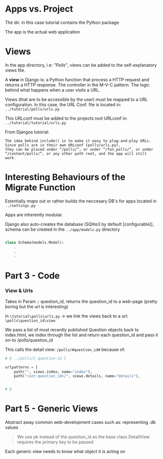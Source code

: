 # Apps vs. Project

The dir. in this case tutorial contains the Python package

The app is the actual web application

# Views

In the app directory, i.e: *"Polls"*, views can be added to the self-explanatory views file.

A **view** in Django is: a Python function that process a HTTP request and returns a HTTP response. The controller in the M-V-C pattern. The logic behind what happens when a user visits a URL.

Views (that are to be accessible by the user) must be mapped to a URL configuration. In this case, the URL Conf. file is located in: 
`../tutorial/polls/urls.py`

This URLconf must be added to the projects root URLconf in: `../tutorial/tutorial/urls.py`

From Djangos tutorial:

```
The idea behind include() is to make it easy to plug-and-play URLs. Since polls are in their own URLconf (polls/urls.py), 
they can be placed under “/polls/”, or under “/fun_polls/”, or under “/content/polls/”, or any other path root, and the app will still work.
```

# Interesting Behaviours of the Migrate Function

Estentially *maps* out or rather builds the neccesary DB's for apps located in `../settings.py`

Apps are inherently modular.

Django also auto-creates the database (SQlite3 by default [configurable]), schema can be created in the `../app/models.py` directory

```Python

class Schema(models.Model):
    .
    .
    .
```

# Part 3 - Code

### View & Urls

Takes in Param :: question_id, returns the question_id to a web-page (pretty boring but the url is interesting)

in `\tutorial\polls\urls.py` -> we link the views back to a url: `\polls\question_id\view`

We pass a list of most recently published Question objects back to index.html, we index through the list and return each question_id and pass it on-to /polls/question_id

This calls the detail view: `/polls/#question_id#` because of:

```Python
# @ ../polls/{ question-id }

urlpatterns = [
    path("", views.index, name="index"),
    path("<int:question_id>/", views.details, name="details"),


# @ 
```

# Part 5 - Generic Views

Abstract away common web-development cases such as: representing .db values

> We use pk instead of the question_id as the base class DetailView requires the primary key to be passed

Each generic view needs to know what object it is acting on